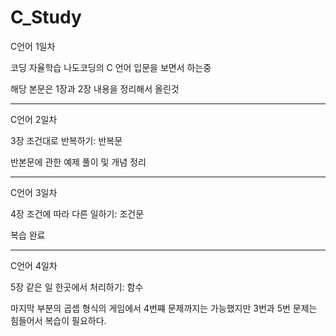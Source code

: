# C_Study

C언어 1일차

코딩 자율학습 나도코딩의 C 언어 입문을 보면서 하는중 

해당 본문은 1장과 2장 내용을 정리해서 올린것

------------------------------------------------------
C언어 2일차

3장 조건대로 반복하기: 반복문

반본문에 관한 예제 풀이 및 개념 정리

-----------------------------------------------------------
C언어 3일차

4장 조건에 따라 다른 일하기: 조건문

복습 완료

-----------------------------------------------------------

C언어 4일차

5장 같은 일 한곳에서 처리하기: 함수

마지막 부분의 곱셉 형식의 게임에서 4번쨰 문제까지는 가능했지만 3번과 5번 문제는 힘들어서 복습이 필요하다.

